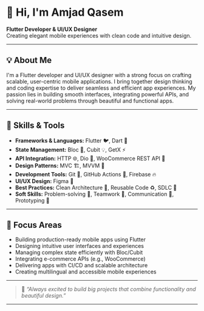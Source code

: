 # 👋 Hi, I'm Amjad Qasem

**Flutter Developer & UI/UX Designer**  
Creating elegant mobile experiences with clean code and intuitive design.

---

## 💡 About Me

I'm a Flutter developer and UI/UX designer with a strong focus on crafting scalable, user-centric mobile applications. I bring together design thinking and coding expertise to deliver seamless and efficient app experiences. My passion lies in building smooth interfaces, integrating powerful APIs, and solving real-world problems through beautiful and functional apps.

---

## 🧠 Skills & Tools

- **Frameworks & Languages:** Flutter 🐦, Dart 🎯  
- **State Management:** Bloc 🧠, Cubit 💡, GetX ⚡  
- **API Integration:** HTTP 🌐, Dio 🚀, WooCommerce REST API 🛒  
- **Design Patterns:** MVC 🏗️, MVVM 🧬  
- **Development Tools:** Git 🧾, GitHub Actions 🤖, Firebase 🔥  
- **UI/UX Design:** Figma 🎨
- **Best Practices:** Clean Architecture 🧹, Reusable Code ♻️, SDLC 🔄  
- **Soft Skills:** Problem-solving 🧠, Teamwork 🤝, Communication 📢, Prototyping 🧪  

---

## 📌 Focus Areas

- Building production-ready mobile apps using Flutter  
- Designing intuitive user interfaces and experiences  
- Managing complex state efficiently with Bloc/Cubit  
- Integrating e-commerce APIs (e.g., WooCommerce)  
- Delivering apps with CI/CD and scalable architecture  
- Creating multilingual and accessible mobile experiences  

---

> 💬 *“Always excited to build big projects that combine functionality and beautiful design.”*

---
